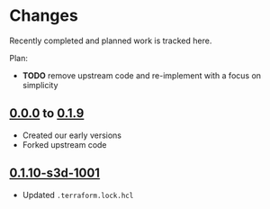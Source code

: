 # Changes
Recently completed and planned work is tracked here.

Plan:
- **TODO** remove upstream code and re-implement with a focus on simplicity

## [0.0.0](.) to [0.1.9](.)
- Created our early versions
- Forked upstream code

## [0.1.10-s3d-1001](.)
- Updated `.terraform.lock.hcl`
